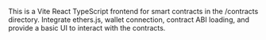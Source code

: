 <!-- Use this file to provide workspace-specific custom instructions to Copilot. For more details, visit https://code.visualstudio.com/docs/copilot/copilot-customization#_use-a-githubcopilotinstructionsmd-file -->

This is a Vite React TypeScript frontend for smart contracts in the /contracts directory. Integrate ethers.js, wallet connection, contract ABI loading, and provide a basic UI to interact with the contracts.
